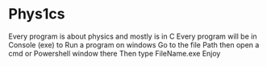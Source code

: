 # Phys1cs
Every program is about physics and mostly is in C
Every program will be in Console (exe)
to Run a program on windows Go to the file Path then open a cmd or Powershell window there 
Then type FileName.exe
Enjoy
